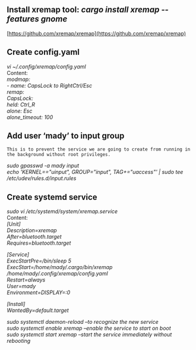 ## Install xremap tool: 	*cargo install xremap \--features gnome*

[https://github.com/xremap/xremap](https://github.com/xremap/xremap)

## Create config.yaml

*vi \~/.config/xremap/config.yaml*  
Content:  
    *modmap:*  
      *\- name: CapsLock to RightCtrl/Esc*  
        *remap:*  
          *CapsLock:*  
            *held: Ctrl\_R*  
            *alone: Esc*  
            *alone\_timeout: 100*

## Add user ‘mady’ to input group

	This is to prevent the service we are going to create from running in the background without root privileges.  
*sudo gpasswd \-a mady input*  
*echo 'KERNEL=="uinput", GROUP="input", TAG+="uaccess"' | sudo tee /etc/udev/rules.d/input.rules*

## Create systemd service

*sudo vi /etc/systemd/system/xremap.service*  
Content:  
*\[Unit\]*  
*Description=xremap*  
*After=bluetooth.target*  
*Requires=bluetooth.target*

*\[Service\]*  
*ExecStartPre=/bin/sleep 5*  
*ExecStart=/home/mady/.cargo/bin/xremap /home/mady/.config/xremap/config.yaml*  
*Restart=always*  
*User=mady*  
*Environment=DISPLAY=:0*

*\[Install\]*  
*WantedBy=default.target*

*sudo systemctl daemon-reload 	–to recognize the new service*  
*sudo systemctl enable xremap	–enable the service to start on boot*  
*sudo systemctl start xremap		–start the service immediately without rebooting*

